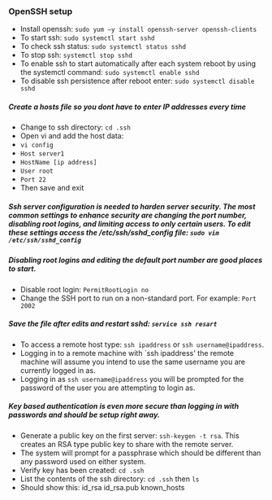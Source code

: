 ### OpenSSH setup
- Install openssh: `sudo yum –y install openssh-server openssh-clients`
- To start ssh: `sudo systemctl start sshd`
- To check ssh status: `sudo systemctl status sshd`
- To stop ssh: `systemctl stop sshd`
- To enable ssh to start automatically after each system reboot by using the systemctl command: `sudo systemctl enable sshd`
- To disable ssh persistence after reboot enter: `sudo systemctl disable sshd`
##### Create a hosts file so you dont have to enter IP addresses every time
- Change to ssh directory: `cd .ssh`
- Open vi and add the host data:
- `vi config`
- `Host server1`
- `HostName [ip address]`
- `User root`
- `Port 22`
- Then save and exit


##### Ssh server configuration is needed to harden server security. The most common settings to enhance security are changing the port number, disabling root logins, and limiting access to only certain users. To edit these settings access the /etc/ssh/sshd_config file: `sudo vim /etc/ssh/sshd_config`
##### Disabling root logins and editing the default port number are good places to start.
- Disable root login: `PermitRootLogin no`
- Change the SSH port to run on a non-standard port. For example: `Port 2002`
##### Save the file after edits and restart sshd: `service ssh resart`

- To access a remote host type: `ssh ipaddress` or `ssh username@ipaddress`.
- Logging in to a remote machine with `ssh ipaddress' the remote machine will assume you intend to use the same username you are currently logged in as.
- Logging in as `ssh username@ipaddress` you will be prompted for the password of the user you are attempting to login as.

##### Key based authentication is even more secure than logging in with passwords and should be setup right away.
- Generate a public key on the first server: `ssh-keygen -t rsa`. This creates an RSA type public key to share with the remote server.
- The system  will prompt for a passphrase which should be different than any password used on either system.
- Verify key has been created: `cd .ssh`
- List the contents of the ssh directory: `cd .ssh` then `ls`
- Should show this: id_rsa id_rsa.pub known_hosts
